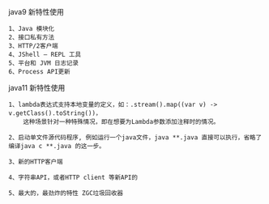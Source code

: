 java9 新特性使用

    1、Java 模块化
    2、接口私有方法
    3、HTTP/2客户端
    4、JShell – REPL 工具
    5、平台和 JVM 日志记录
    6、Process API更新
    




java11 新特性使用

    1、lambda表达式支持本地变量的定义，如：.stream().map((var v) -> v.getClass().toString())， 
        这种场景针对一种特殊情况，即在想要为Lambda参数添加注释时的情况。

    2、启动单文件源代码程序, 例如运行一个java文件，java **.java 直接可以执行，省略了编译java c **.java 的这一步。

    3、新的HTTP客户端

    4、字符串API，或者HTTP client 等新API的

    5、最大的，最劲炸的特性 ZGC垃圾回收器



